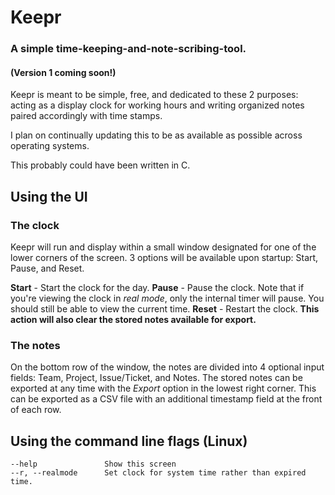# Keepr 
### A simple time-keeping-and-note-scribing-tool.
#### (Version 1 coming soon!)

Keepr is meant to be simple, free, and dedicated to 
these 2 purposes: acting as a display clock for working hours
and writing organized notes paired accordingly with time stamps.

I plan on continually updating this to be as available as possible across operating systems.

This probably could have been written in C.

## Using the UI

### The clock
Keepr will run and display within a small window designated for one of the lower
corners of the screen. 3 options will be available upon startup: Start, Pause, and
Reset.

**Start** - Start the clock for the day.
**Pause** - Pause the clock. Note that if you're viewing the clock in *real mode*,
only the internal timer will pause. You should still be able to view the current time.
**Reset** - Restart the clock. **This action will also clear the stored notes available for export.**

### The notes
On the bottom row of the window, the notes are divided into 4 optional input fields:
Team, Project, Issue/Ticket, and Notes. The stored notes can be exported at any time 
with the *Export* option in the lowest right corner. This can be exported as a CSV file
with an additional timestamp field at the front of each row.

## Using the command line flags (Linux)
```
--help               Show this screen
--r, --realmode      Set clock for system time rather than expired time.
```



